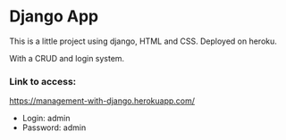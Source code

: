 # Django App

This is a little project using django, HTML and CSS. Deployed on heroku.

With a CRUD and login system.

### Link to access: 
https://management-with-django.herokuapp.com/

- Login: admin
- Password: admin
